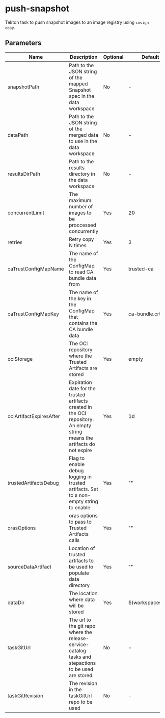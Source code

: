# push-snapshot

Tekton task to push snapshot images to an image registry using `cosign copy`.

## Parameters

| Name                    | Description                                                                                                                | Optional | Default value           |
|-------------------------|----------------------------------------------------------------------------------------------------------------------------|----------|-------------------------|
| snapshotPath            | Path to the JSON string of the mapped Snapshot spec in the data workspace                                                  | No       | -                       |
| dataPath                | Path to the JSON string of the merged data to use in the data workspace                                                    | No       | -                       |
| resultsDirPath          | Path to the results directory in the data workspace                                                                        | No       | -                       |
| concurrentLimit         | The maximum number of images to be proccessed concurrently                                                                 | Yes      | 20                      |
| retries                 | Retry copy N times                                                                                                         | Yes      | 3                       |
| caTrustConfigMapName    | The name of the ConfigMap to read CA bundle data from                                                                      | Yes      | trusted-ca              |
| caTrustConfigMapKey     | The name of the key in the ConfigMap that contains the CA bundle data                                                      | Yes      | ca-bundle.crt           |
| ociStorage              | The OCI repository where the Trusted Artifacts are stored                                                                  | Yes      | empty                   |
| ociArtifactExpiresAfter | Expiration date for the trusted artifacts created in the OCI repository. An empty string means the artifacts do not expire | Yes      | 1d                      |
| trustedArtifactsDebug   | Flag to enable debug logging in trusted artifacts. Set to a non-empty string to enable                                     | Yes      | ""                      |
| orasOptions             | oras options to pass to Trusted Artifacts calls                                                                            | Yes      | ""                      |
| sourceDataArtifact      | Location of trusted artifacts to be used to populate data directory                                                        | Yes      | ""                      |
| dataDir                 | The location where data will be stored                                                                                     | Yes      | $(workspaces.data.path) |
| taskGitUrl              | The url to the git repo where the release-service-catalog tasks and stepactions to be used are stored                      | No       | -                       |
| taskGitRevision         | The revision in the taskGitUrl repo to be used                                                                             | No       | -                       |
